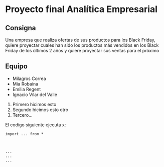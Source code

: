 #  Proyecto final Analítica Empresarial

## Consigna

Una empresa que realiza ofertas de sus productos para los Black Friday, quiere proyectar cuales han sido los productos más vendidos en los Black Friday de los últimos 2 años y quiere proyectar sus ventas para el próximo

## Equipo

* Milagros Correa
* Mia Robaina
* Emilia Regent 
* Ignacio Vilar del Valle

1. Primero hicimos esto
2. Segundo hicimos esto otro
3. Tercero...

El codigo siguiente ejecuta x:
```
import ... from *
 


...
...
...
```
